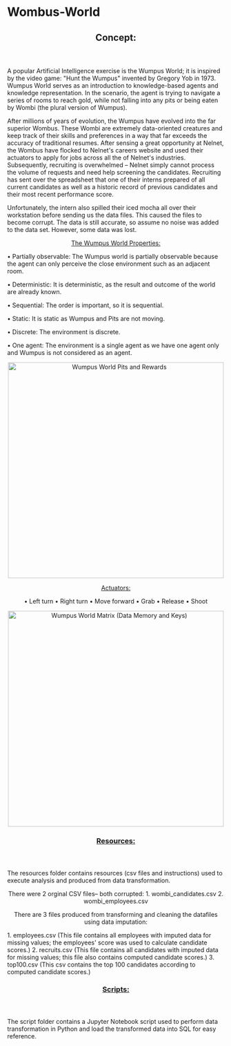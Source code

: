 # Wombus-World
<p align="center">
 <header>
   <h2>Concept:</h2>
 </header>
 </p>

   A popular Artificial Intelligence exercise is the Wumpus World; it is inspired by the video game: "Hunt the Wumpus" invented by Gregory Yob in 1973. Wumpus World serves as an introduction to knowledge-based agents and knowledge representation. In the scenario, the agent is trying to navigate a series of rooms to reach gold, while not falling into any pits or being eaten by Wombi (the plural version of Wumpus).
  
   After millions of years of evolution, the Wumpus have evolved into the far superior Wombus. These Wombi are extremely data-oriented creatures and keep track of their skills and preferences in a way that far exceeds the accuracy of traditional resumes. After sensing a great opportunity at Nelnet, the Wombus have flocked to Nelnet's careers website and used their actuators to apply for jobs across all the of Nelnet's industries. Subsequently, recruiting is overwhelmed – Nelnet simply cannot process the volume of requests and need help screening the candidates. Recruiting has sent over the spreadsheet that one of their interns prepared of all current candidates as well as a historic record of previous candidates and their most recent performance score.
  
   Unfortunately, the intern also spilled their iced mocha all over their workstation before sending us the data files. This caused the files to become corrupt. The data is still accurate, so assume no noise was added to the data set. However, some data was lost.
  
<p align="center">
                           <a href="https://www.javatpoint.com/the-wumpus-world-in-artificial-intelligence">The Wumpus World Properties:</a>
</p>
  
• Partially observable: The Wumpus world is partially observable because the agent can only perceive the close environment such as an adjacent room.

• Deterministic: It is deterministic, as the result and outcome of the world are already known.

• Sequential: The order is important, so it is sequential.

• Static: It is static as Wumpus and Pits are not moving.

• Discrete: The environment is discrete.

• One agent: The environment is a single agent as we have one agent only and Wumpus is not considered as an agent.

<p align="center">
<img width="500" src="https://repository-images.githubusercontent.com/254698189/4d035600-0afd-11eb-8052-a3f9a9d74041" alt="Wumpus World Pits and Rewards">
</p>
  
  
<p align="center">
                        <a href="https://www.javatpoint.com/the-wumpus-world-in-artificial-intelligence">Actuators:</a>  
</p>

<p align="center">  
• Left turn
• Right turn
• Move forward
• Grab
• Release
• Shoot
</p>

<p align="center">
<img width="500" src="https://www.massey.ac.nz/~mjjohnso/notes/59302/fig06.04.gif" alt="Wumpus World Matrix (Data Memory and Keys)">
</p>

<p align="center">
 <header>
<h3><a href="[https://www.javatpoint.com/the-wumpus-world-in-artificial-intelligence](https://github.com/KyndallB/Wombus-World/tree/main/resources)">Resources:</a></h3>
 </header>
 </p>

The resources folder contains resources (csv files and instructions) used to execute analysis and produced from data transformation. 

<p align="center">
There were 2 orginal CSV files– both corrupted:
1. wombi_candidates.csv
2. wombi_employees.csv
</p>

<p align="center">
There are 3 files produced from transforming and cleaning the datafiles using data imputation:
</p>
1. employees.csv (This file contains all employees with imputed data for missing values; the employees' score was used to calculate candidate scores.)
2. recruits.csv (This file contains all candidates with imputed data for missing values; this file also contains computed candidate scores.)
3. top100.csv (This csv contains the top 100 candidates according to computed candidate scores.)

<p align="center">
 <header>
 <h3><a href="[[https://www.javatpoint.com/the-wumpus-world-in-artificial-intelligence](https://github.com/KyndallB/Wombus-World/tree/main/resources)](https://github.com/KyndallB/Wombus-World/tree/main/scripts)">Scripts:</a></h3>
 </header>
 </p>
The script folder contains a Jupyter Notebook script used to perform data transformation in Python and load the transformed data into SQL for easy reference. 
